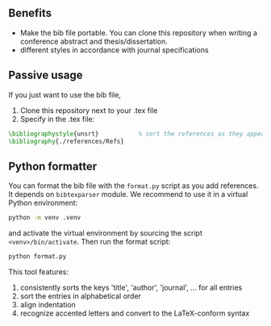 ## Benefits
- Make the bib file portable. You can clone this repository when writing a conference abstract and thesis/dissertation.
- different styles in accordance with journal specifications

## Passive usage
If you just want to use the bib file,
1. Clone this repository next to your .tex file
2. Specify in the .tex file:
```latex
\bibliographystyle{unsrt}           % sort the references as they appear in the text
\bibliography{./references/Refs}
```

## Python formatter
You can format the bib file with the `format.py` script as you add references. 
It depends on `bibtexparser` module. We recommend to use it in a virtual Python environment:
```sh
python -m venv .venv
```
and activate the virtual environment by sourcing the script `<venv>/bin/activate`.
Then run the format script:
```sh
python format.py
```
This tool features:
1. consistently sorts the keys 'title', 'author', 'journal', ... for all entries
2. sort the entries in alphabetical order
3. align indentation
4. recognize accented letters and convert to the LaTeX-conform syntax